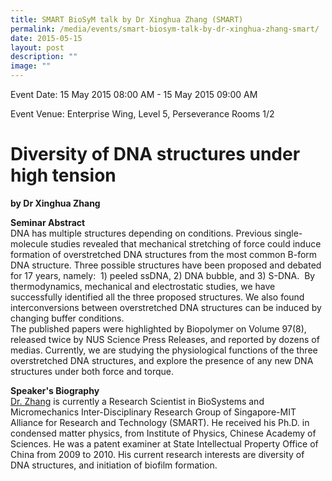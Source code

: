 ```yaml
---
title: SMART BioSyM talk by Dr Xinghua Zhang (SMART)
permalink: /media/events/smart-biosym-talk-by-dr-xinghua-zhang-smart/
date: 2015-05-15
layout: post
description: ""
image: ""
---
```


Event Date: 15 May 2015 08:00 AM - 15 May 2015 09:00 AM

Event Venue: Enterprise Wing, Level 5, Perseverance Rooms 1/2

Diversity of DNA structures under high tension
==============================================

**by Dr Xinghua Zhang**  

**Seminar Abstract**  
DNA has multiple structures depending on conditions. Previous single-molecule studies revealed that mechanical stretching of force could induce formation of overstretched DNA structures from the most common B-form DNA structure. Three possible structures have been proposed and debated for 17 years, namely:  1) peeled ssDNA, 2) DNA bubble, and 3) S-DNA.  By thermodynamics, mechanical and electrostatic studies, we have successfully identified all the three proposed structures. We also found interconversions between overstretched DNA structures can be induced by changing buffer conditions.  
The published papers were highlighted by Biopolymer on Volume 97(8), released twice by NUS Science Press Releases, and reported by dozens of medias. Currently, we are studying the physiological functions of the three overstretched DNA structures, and explore the presence of any new DNA structures under both force and torque.  
  
**Speaker's Biography**  
[Dr. Zhang](http://web.mit.edu/smart/research/biosym/dir_biosym%20-%20Zhang%20Xinghua.html) is currently a Research Scientist in BioSystems and Micromechanics Inter-Disciplinary Research Group of Singapore-MIT Alliance for Research and Technology (SMART). He received his Ph.D. in condensed matter physics, from Institute of Physics, Chinese Academy of Sciences. He was a patent examiner at State Intellectual Property Office of China from 2009 to 2010. His current research interests are diversity of DNA structures, and initiation of biofilm formation.